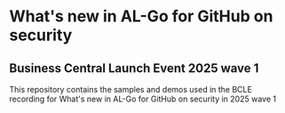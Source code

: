 # What's new in AL-Go for GitHub on security
## Business Central Launch Event 2025 wave 1

This repository contains the samples and demos used in the BCLE recording for What's new in AL-Go for GitHub on security in 2025 wave 1
